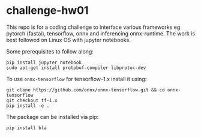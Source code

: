 # challenge-hw01

This repo is for a coding challenge to interface various frameworks eg pytorch (fastai), tensorflow, onnx and inferencing onnx-runtime. The work is best followed on Linux OS with jupyter notebooks.

Some prerequisites to follow along:

`pip install jupyter notebook`  
`sudo apt-get install protobuf-compiler libprotoc-dev`

To use `onnx-tensorflow` for tensorflow-1.x install it using:
```
git clone https://github.com/onnx/onnx-tensorflow.git && cd onnx-tensorflow
git checkout tf-1.x
pip install -e .
```

The package can be installed via pip:

`pip install bla`
